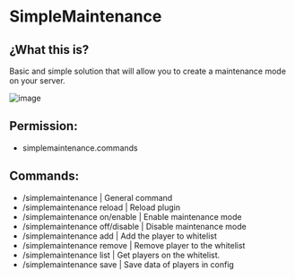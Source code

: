 # SimpleMaintenance

## ¿What this is?

Basic and simple solution that will allow you to create a maintenance mode on your server.

![image](https://user-images.githubusercontent.com/89610430/138615288-b6f96e23-91a7-4ff9-8acf-e2c548cdbc60.png)

## Permission:
* simplemaintenance.commands

## Commands:
* /simplemaintenance | General command
* /simplemaintenance reload | Reload plugin
* /simplemaintenance on/enable | Enable maintenance mode
* /simplemaintenance off/disable | Disable maintenance mode
* /simplemaintenance add <player> | Add the player to whitelist
* /simplemaintenance remove <player> | Remove player to the whitelist
* /simplemaintenance list | Get players on the whitelist.
* /simplemaintenance save | Save data of players in config
